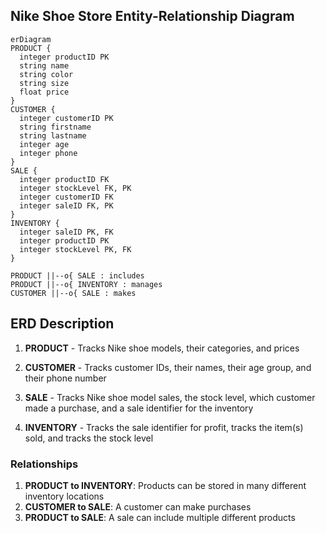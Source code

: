 ## Nike Shoe Store Entity-Relationship Diagram

```mermaid
erDiagram
PRODUCT {
  integer productID PK
  string name
  string color
  string size
  float price
}
CUSTOMER {
  integer customerID PK
  string firstname
  string lastname
  integer age
  integer phone
}
SALE {
  integer productID FK
  integer stockLevel FK, PK
  integer customerID FK
  integer saleID FK, PK
}
INVENTORY {
  integer saleID PK, FK
  integer productID PK
  integer stockLevel PK, FK
}

PRODUCT ||--o{ SALE : includes
PRODUCT ||--o{ INVENTORY : manages
CUSTOMER ||--o{ SALE : makes
```

## ERD Description
1. **PRODUCT** - Tracks Nike shoe models, their categories, and prices

2. **CUSTOMER** - Tracks customer IDs, their names, their age group, and their phone number

3. **SALE** - Tracks Nike shoe model sales, the stock level, which customer made a purchase, and a sale identifier for the inventory
  
4. **INVENTORY** - Tracks the sale identifier for profit, tracks the item(s) sold, and tracks the stock level
  

### Relationships
1. **PRODUCT to INVENTORY**: Products can be stored in many different inventory locations
2. **CUSTOMER to SALE**: A customer can make purchases
3. **PRODUCT to SALE**: A sale can include multiple different products
